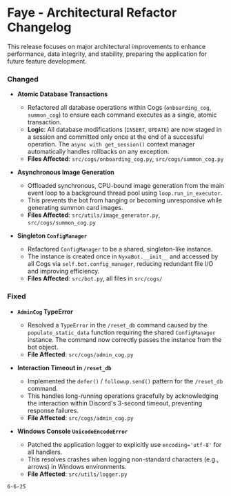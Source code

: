 # Faye - Architectural Refactor Changelog

This release focuses on major architectural improvements to enhance performance, data integrity, and stability, preparing the application for future feature development.

### Changed

* **Atomic Database Transactions**
    * Refactored all database operations within Cogs (`onboarding_cog`, `summon_cog`) to ensure each command executes as a single, atomic transaction.
    * **Logic**: All database modifications (`INSERT`, `UPDATE`) are now staged in a session and committed only once at the end of a successful operation. The `async with get_session()` context manager automatically handles rollbacks on any exception.
    * **Files Affected**: `src/cogs/onboarding_cog.py`, `src/cogs/summon_cog.py`

* **Asynchronous Image Generation**
    * Offloaded synchronous, CPU-bound image generation from the main event loop to a background thread pool using `loop.run_in_executor`.
    * This prevents the bot from hanging or becoming unresponsive while generating summon card images.
    * **Files Affected**: `src/utils/image_generator.py`, `src/cogs/summon_cog.py`

* **Singleton `ConfigManager`**
    * Refactored `ConfigManager` to be a shared, singleton-like instance.
    * The instance is created once in `NyxaBot.__init__` and accessed by all Cogs via `self.bot.config_manager`, reducing redundant file I/O and improving efficiency.
    * **Files Affected**: `src/bot.py`, all files in `src/cogs/`

### Fixed

* **`AdminCog` TypeError**
    * Resolved a `TypeError` in the `/reset_db` command caused by the `populate_static_data` function requiring the shared `ConfigManager` instance. The command now correctly passes the instance from the bot object.
    * **File Affected**: `src/cogs/admin_cog.py`

* **Interaction Timeout in `/reset_db`**
    * Implemented the `defer()` / `followup.send()` pattern for the `/reset_db` command.
    * This handles long-running operations gracefully by acknowledging the interaction within Discord's 3-second timeout, preventing response failures.
    * **File Affected**: `src/cogs/admin_cog.py`

* **Windows Console `UnicodeEncodeError`**
    * Patched the application logger to explicitly use `encoding='utf-8'` for all handlers.
    * This resolves crashes when logging non-standard characters (e.g., arrows) in Windows environments.
    * **File Affected**: `src/utils/logger.py`

`6-6-25`